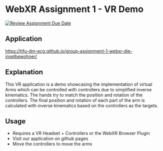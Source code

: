 # WebXR Assignment 1 - VR Demo
[![Review Assignment Due Date](https://classroom.github.com/assets/deadline-readme-button-24ddc0f5d75046c5622901739e7c5dd533143b0c8e959d652212380cedb1ea36.svg)](https://classroom.github.com/a/E5ATIiJe)

## Application
https://hfu-dm-ecg.github.io/group-assignment-1-webxr-die-inselbewohner/
## Explanation
This VR application is a demo showcasing the implementation of virtual Arms which can be controlled with controllers due to simplified inverse kinematics.
The hands try to match the position and rotation of the controllers. The final position and rotation of each part of the arm is calculated with inverse kinematics based on the controllers as the targets. 

## Usage
- Requires a VR Headset + Controllers or the WebXR Browser Plugin
- Visit our application on github pages
- Move the controllers to move the arms